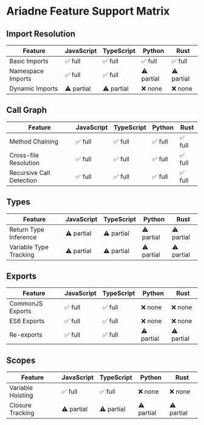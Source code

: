 # Ariadne Feature Support Matrix

## Import Resolution

| Feature | JavaScript | TypeScript | Python | Rust |
|---------|------------|------------|---------|------|
| Basic Imports | ✅ full | ✅ full | ✅ full | ✅ full |
| Namespace Imports | ✅ full | ✅ full | ⚠️ partial | ⚠️ partial |
| Dynamic Imports | ⚠️ partial | ⚠️ partial | ❌ none | ❌ none |

## Call Graph

| Feature | JavaScript | TypeScript | Python | Rust |
|---------|------------|------------|---------|------|
| Method Chaining | ✅ full | ✅ full | ✅ full | ✅ full |
| Cross-file Resolution | ✅ full | ✅ full | ✅ full | ✅ full |
| Recursive Call Detection | ✅ full | ✅ full | ✅ full | ✅ full |

## Types

| Feature | JavaScript | TypeScript | Python | Rust |
|---------|------------|------------|---------|------|
| Return Type Inference | ⚠️ partial | ⚠️ partial | ⚠️ partial | ⚠️ partial |
| Variable Type Tracking | ⚠️ partial | ⚠️ partial | ⚠️ partial | ⚠️ partial |

## Exports

| Feature | JavaScript | TypeScript | Python | Rust |
|---------|------------|------------|---------|------|
| CommonJS Exports | ✅ full | ✅ full | ❌ none | ❌ none |
| ES6 Exports | ✅ full | ✅ full | ❌ none | ❌ none |
| Re-exports | ✅ full | ✅ full | ⚠️ partial | ⚠️ partial |

## Scopes

| Feature | JavaScript | TypeScript | Python | Rust |
|---------|------------|------------|---------|------|
| Variable Hoisting | ✅ full | ✅ full | ❌ none | ❌ none |
| Closure Tracking | ⚠️ partial | ⚠️ partial | ⚠️ partial | ⚠️ partial |

